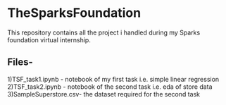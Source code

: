 # TheSparksFoundation
This repository contains all the project i handled during my Sparks foundation virtual internship.
## Files-
1)TSF_task1.ipynb - notebook of my first task i.e. simple linear regression
2)TSF_task2.ipynb - notebook of the second task i.e. eda of store data
3)SampleSuperstore.csv- the dataset required for the second task
 
